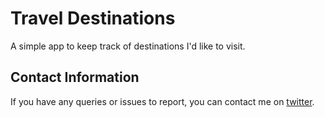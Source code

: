 # Travel Destinations

A simple app to keep track of destinations I'd like to visit.


## Contact Information
If you have any queries or issues to report, you can contact me on [twitter](https://twitter.com/harshsahu97/).
